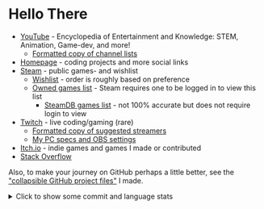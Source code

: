 # Hello There

- [YouTube](https://www.youtube.com/@MAZ01001 "youtube.com/@MAZ01001") - Encyclopedia of Entertainment and Knowledge: STEM, Animation, Game-dev, and more!
  - [Formatted copy of channel lists](./maz_youtube_channel_lists.md "Open file: MAZ YouTube channel lists")
- [Homepage](https://maz01001.github.io/ "MAZ01001.github.io") - coding projects and more social links
- [Steam](http://steamcommunity.com/id/MAZ01001 "Steam/MAZ01001") - public games- and wishlist
  - [Wishlist](https://store.steampowered.com/wishlist/id/MAZ01001/#sort=order "Steam wishlist MAZ01001") - order is roughly based on preference
  - [Owned games list](https://steamcommunity.com/id/MAZ01001/games/?tab=all "Steam MAZ01001 owned games list") - Steam requires one to be logged in to view this list
    - [SteamDB games list](https://steamdb.info/calculator/76561198144428581/?all_games#games "steamdb.info MAZ01001 owned games list") - not 100% accurate but does not require login to view
- [Twitch](https://www.twitch.tv/maz01001 "Twitch.tv/MAZ01001") - live coding/gaming (rare)
  - [Formatted copy of suggested streamers](./maz_twitch_streamer_suggestions.md "Open file: MAZ Twitch streamer suggestions")
  - [My PC specs and OBS settings](./maz_pc_setups.md "Open file: MAZ PC setups")
- [Itch.io](https://maz01001.itch.io/ "MAZ01001.itch.io") - indie games and games I made or contributed
- [Stack Overflow](https://stackoverflow.com/users/13282166/maz "User MAZ on Stack Overflow")

Also, to make your journey on GitHub perhaps a little better, see the ["collapsible GitHub project files"](https://github.com/MAZ01001/CollapsibleGitHubProjectFiles "Navigate to repository") I made.

<details><summary>Click to show some commit and language stats</summary>

>
> [!NOTE]
>
> JavaScript and CSS within HTML files count towards HTML, \
> also there's a lot of Shaderlab and HLSL I haven't written myself (from Unity projects).
>
> A large spike in commits might be a game jam.
>

[![stats commits](http://github-profile-summary-cards.vercel.app/api/cards/profile-details?username=maz01001&theme=transparent)](https://github.com/vn7n24fzkq/github-profile-summary-cards "click to get your own stats")
[![stats languages](https://github-readme-stats.vercel.app/api/top-langs/?username=maz01001&cache_secods=86400&hide_border=true&langs_count=20&layout=compact&theme=transparent)](https://github.com/anuraghazra/github-readme-stats "click to get your own stats")
[![stats rank](https://github-readme-stats.vercel.app/api?username=maz01001&cache_secods=86400&hide_border=true&count_private=true&show_icons=true&theme=transparent&rank_icon=percentile)](https://github.com/anuraghazra/github-readme-stats "click to get your own stats")
[![stats times](http://github-profile-summary-cards.vercel.app/api/cards/productive-time?username=maz01001&theme=transparent&utcOffset=1)](https://github.com/vn7n24fzkq/github-profile-summary-cards "click to get your own stats")
[![GitHub Streak](https://streak-stats.demolab.com?user=MAZ01001&theme=transparent&hide_border=true&date_format=j%20M%5B%20Y%5D&mode=weekly)](https://git.io/streak-stats "click to get your own stats")

</details>
